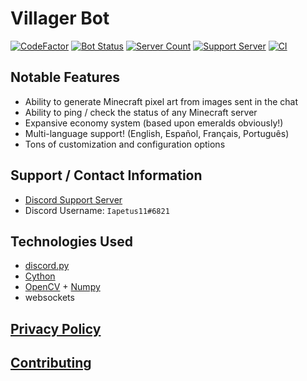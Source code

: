 # **Villager Bot**
[![CodeFactor](https://www.codefactor.io/repository/github/iapetus-11/villager-bot/badge)](https://www.codefactor.io/repository/github/iapetus-11/villager-bot)
[![Bot Status](https://top.gg/api/widget/status/639498607632056321.svg?noavatar=true)](https://top.gg/bot/639498607632056321)
[![Server Count](https://top.gg/api/widget/servers/639498607632056321.svg?noavatar=true)](https://top.gg/bot/639498607632056321)
[![Support Server](https://img.shields.io/discord/641117791272960031?color=0FAE6E&label=discord%20server)](https://discord.gg/39DwwUV)
[![CI](https://github.com/Iapetus-11/Villager-Bot/actions/workflows/ci.yml/badge.svg)](https://github.com/Iapetus-11/Villager-Bot/actions/workflows/ci.yml)

## Notable Features
* Ability to generate Minecraft pixel art from images sent in the chat
* Ability to ping / check the status of any Minecraft server
* Expansive economy system (based upon emeralds obviously!)
* Multi-language support! (English, Español, Français, Português)
* Tons of customization and configuration options

## Support / Contact Information
* [Discord Support Server](https://discord.gg/39DwwUV)
* Discord Username: `Iapetus11#6821`

## Technologies Used
- [discord.py](https://github.com/Rapptz/discord.py)
- [Cython](https://cython.org/)
- [OpenCV](https://opencv.org/) + [Numpy](https://numpy.org/)
- websockets

## [Privacy Policy](PRIVACY-POLICY.md)

## [Contributing](CONTRIBUTING.md)
